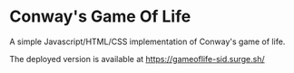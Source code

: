 # Conway's Game Of Life

A simple Javascript/HTML/CSS implementation of Conway's game of life. 


The deployed version is available at https://gameoflife-sid.surge.sh/
